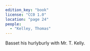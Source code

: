 ```yaml
---
edition_key: "book"
license: "CC0 1.0"
location: "page 24"
people:
  - "Kelley, Thomas"
---
```

Basset his hurlyburly with Mr. T.
Kelly.
